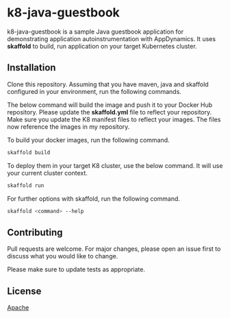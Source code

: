 # k8-java-guestbook

k8-java-guestbook is a sample Java guestbook application for demonstrating application autoinstrumentation with AppDynamics.
It uses __skaffold__ to build, run application on your target Kubernetes cluster.

## Installation

Clone this repository. Assuming that you have maven, java and skaffold configured in your environment, run the following commands.

The below command will build the image and push it to your Docker Hub repository. Please update the __skaffold.yml__ file to reflect your repository. Make sure you update the K8 manifest files to reflect your images. The files now reference the images in my repository.

To build your docker images, run the following command.
```bash
skaffold build
```

To deploy them in your target K8 cluster, use the below command. It will use your current cluster context.
```bash
skaffold run
```

For further options with skaffold, run the following command.
```bash
skaffold <command> --help
```


## Contributing
Pull requests are welcome. For major changes, please open an issue first to discuss what you would like to change.

Please make sure to update tests as appropriate.

## License
[Apache](https://choosealicense.com/licenses/apache-2.0/)
